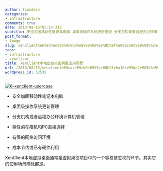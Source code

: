 ```yaml
---
author: liuadmin
categories:
- infrastructure
comments: true
date: 2013-08-15T05:14:31Z
subtitle: 安全加固移动性笔记本电脑 桌面级操作系统更新管理 分支机构或者远程办公环境计算机管理 弹性的在瘦机和PC直接选择 有限的网络访问环境 成本节约或已有硬件利用
post_format:
- Image
slug: xenclient%e6%9c%ac%e5%9c%b0%e8%99%9a%e6%8b%9f%e6%a1%8c%e9%9d%a2%e5%85%b8%e5%9e%8b%e5%ba%94%e7%94%a8%e5%9c%ba%e6%99%af
tags:
- infrastructure
- xenclient
title: XenClient本地虚拟桌面典型应用场景
url: /2013/08/15/xencliente69cace59cb0e8999ae68b9fe6a18ce99da2e585b8e59e8be5ba94e794a8e59cbae699af/
wordpress_id: 52538
---
```


[![6-xenclient-usercase](http://7bv9gn.com1.z0.glb.clouddn.com/wp-content/uploads/2013/08/6-xenclient-usercase.jpg)](http://7bv9gn.com1.z0.glb.clouddn.com/wp-content/uploads/2013/08/6-xenclient-usercase.jpg)



	
  * 安全加固移动性笔记本电脑

	
  * 桌面级操作系统更新管理

	
  * 分支机构或者远程办公环境计算机管理

	
  * 弹性的在瘦机和PC直接选择

	
  * 有限的网络访问环境

	
  * 成本节约或已有硬件利用


XenClient本地虚拟桌面通常是虚拟桌面项目中的一个容易被忽视的环节。其实它的使用场景随处都是。



